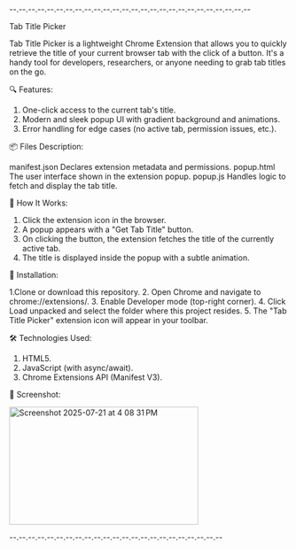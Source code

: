 --.--.--.--.--.--.--.--.--.--.--.--.--.--.--.--.--.--.--.--.--.--.--.--.--.--

Tab Title Picker

Tab Title Picker is a lightweight Chrome Extension that allows you to quickly retrieve the title of your current browser tab with the click of a button. It's a handy tool for developers, researchers, or anyone needing to grab tab titles on the go.

🔍 Features:

1. One-click access to the current tab's title.
2. Modern and sleek popup UI with gradient background and animations.
3. Error handling for edge cases (no active tab, permission issues, etc.).


📦 Files Description:

manifest.json	  Declares extension metadata and permissions.
popup.html	  The user interface shown in the extension popup.
popup.js	  Handles logic to fetch and display the tab title.


🚀 How It Works:

1. Click the extension icon in the browser.
2. A popup appears with a "Get Tab Title" button.
3. On clicking the button, the extension fetches the title of the currently active tab.
4. The title is displayed inside the popup with a subtle animation.


🧩 Installation:

1.Clone or download this repository.
2. Open Chrome and navigate to chrome://extensions/.
3. Enable Developer mode (top-right corner).
4. Click Load unpacked and select the folder where this project resides.
5. The "Tab Title Picker" extension icon will appear in your toolbar.


🛠 Technologies Used:

1. HTML5.
2. JavaScript (with async/await).
3. Chrome Extensions API (Manifest V3).

📸 Screenshot:


<img width="341" height="213" alt="Screenshot 2025-07-21 at 4 08 31 PM" src="https://github.com/user-attachments/assets/9dbbd846-460a-43ab-b706-edb94aa51fa4" />

--.--.--.--.--.--.--.--.--.--.--.--.--.--.--.--.--.--.--.--.--.--.--












